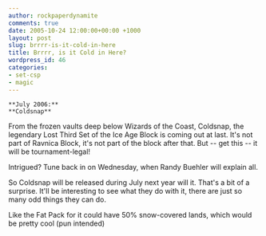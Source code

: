 ```yaml
---
author: rockpaperdynamite
comments: true
date: 2005-10-24 12:00:00+00:00 +1000
layout: post
slug: brrrr-is-it-cold-in-here
title: Brrrr, is it Cold in Here?
wordpress_id: 46
categories:
- set-csp
- magic
---
```


	**July 2006:**
	**Coldsnap**

From the frozen vaults deep below Wizards of the Coast, Coldsnap, the legendary Lost Third Set of the Ice Age Block is coming out at last. It's not part of Ravnica Block, it's not part of the block after that. But -- get this -- it will be tournament-legal!

Intrigued? Tune back in on Wednesday, when Randy Buehler will explain all.

So Coldsnap will be released during July next year will it. That's a bit of a surprise. It'll be interesting to see what they do with it, there are just so many odd things they can do.

Like the Fat Pack for it could have 50% snow-covered lands, which would be pretty cool (pun intended)
